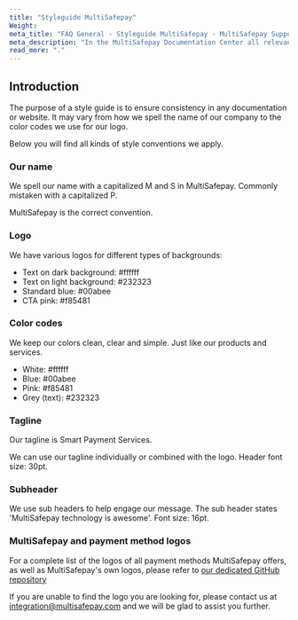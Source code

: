 ```yaml
---
title: "Styleguide MultiSafepay"
Weight:
meta_title: "FAQ General - Styleguide MultiSafepay - MultiSafepay Support"
meta_description: "In the MultiSafepay Documentation Center all relevant information regarding our Plugins and API. As well as Support pages for Payment Method, Tools and General Questions. You can also find the contact details of our Support Team and Integration Team."
read_more: "."
---
```


## Introduction

The purpose of a style guide is to ensure consistency in any documentation or website. It may vary from how we spell the name of our company to the color codes we use for our logo.

Below you will find all kinds of style conventions we apply.

### Our name
We spell our name with a capitalized M and S in MultiSafepay. Commonly mistaken with a capitalized P.

MultiSafepay is the correct convention.

### Logo
We have various logos for different types of backgrounds:

- Text on dark background: #ffffff
- Text on light background: #232323
- Standard blue: #00abee
- CTA pink: #f85481

### Color codes
We keep our colors clean, clear and simple. Just like our products and services.

 - White: #ffffff
 - Blue: #00abee
 - Pink: #f85481
 - Grey (text): #232323

 
### Tagline
Our tagline is Smart Payment Services.
 
We can use our tagline individually or combined with the logo. Header font size: 30pt.

### Subheader
We use sub headers to help engage our message. The sub header states 'MultiSafepay technology is awesome'.
Font size: 16pt.

### MultiSafepay and payment method logos
For a complete list of the logos of all payment methods MultiSafepay offers, as well as MultiSafepay's own logos, please refer to [our dedicated GitHub repository](https://github.com/MultiSafepay/msp-payment-logoicons)

If you are unable to find the logo you are looking for, please contact us at <integration@multisafepay.com> and we will be glad to assist you further.
